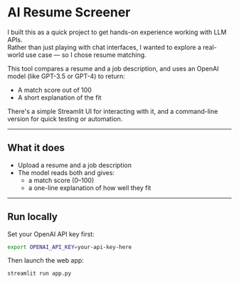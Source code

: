 # AI Resume Screener

I built this as a quick project to get hands-on experience working with LLM APIs.  
Rather than just playing with chat interfaces, I wanted to explore a real-world use case — so I chose resume matching.

This tool compares a resume and a job description, and uses an OpenAI model (like GPT-3.5 or GPT-4) to return:
- A match score out of 100
- A short explanation of the fit

There's a simple Streamlit UI for interacting with it, and a command-line version for quick testing or automation.

---

## What it does

- Upload a resume and a job description
- The model reads both and gives:
  - a match score (0–100)
  - a one-line explanation of how well they fit

---

## Run locally

Set your OpenAI API key first:

```bash
export OPENAI_API_KEY=your-api-key-here
```
Then launch the web app:

```bash
streamlit run app.py
```
